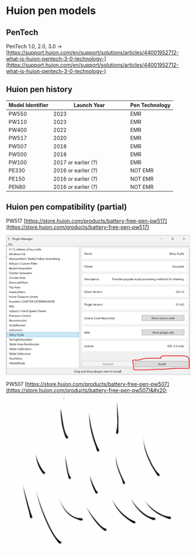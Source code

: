 # Huion pen models

## PenTech

PenTech 1.0, 2.0, 3.0 -> [https://support.huion.com/en/support/solutions/articles/44001952712-what-is-huion-pentech-3-0-technology-](https://support.huion.com/en/support/solutions/articles/44001952712-what-is-huion-pentech-3-0-technology-)

## Huion pen history



<table><thead><tr><th>Model Identifier</th><th width="197">Launch Year</th><th>Pen Technology</th></tr></thead><tbody><tr><td>PW550</td><td>2023</td><td>EMR</td></tr><tr><td>PW110</td><td>2023</td><td>EMR</td></tr><tr><td>PW400</td><td>2022</td><td>EMR</td></tr><tr><td>PW517</td><td>2020</td><td>EMR</td></tr><tr><td>PW507</td><td>2018</td><td>EMR</td></tr><tr><td>PW500</td><td>2018</td><td>EMR</td></tr><tr><td>PW100</td><td> 2017 or earlier (?)</td><td>EMR</td></tr><tr><td>PE330 </td><td>2016 or earlier (?)</td><td>NOT EMR</td></tr><tr><td>PE150 </td><td>2016 or earlier (?)</td><td>NOT EMR</td></tr><tr><td>PEN80</td><td>2016 or earlier (?) </td><td>NOT EMR</td></tr></tbody></table>

## Huion pen compatibility (partial)

PW517  [https://store.huion.com/products/battery-free-pen-pw517](https://store.huion.com/products/battery-free-pen-pw517)

![](<../../.gitbook/assets/image (336).png>)

PW507 [https://store.huion.com/products/battery-free-pen-pw507](https://store.huion.com/products/battery-free-pen-pw507)&#x20;

![](<../../.gitbook/assets/image (337).png>)
